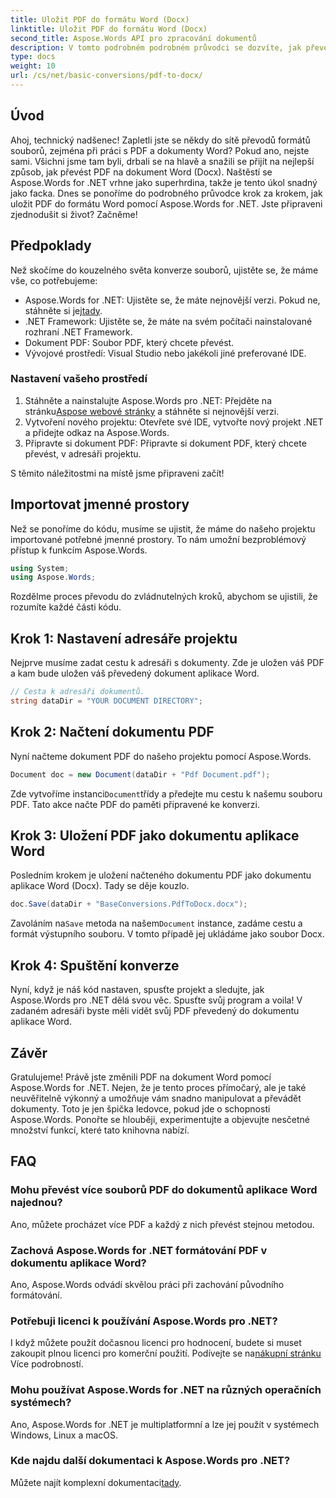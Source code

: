 ```yaml
---
title: Uložit PDF do formátu Word (Docx)
linktitle: Uložit PDF do formátu Word (Docx)
second_title: Aspose.Words API pro zpracování dokumentů
description: V tomto podrobném podrobném průvodci se dozvíte, jak převést PDF na dokument Word (Docx) pomocí Aspose.Words for .NET. Ideální pro vývojáře.
type: docs
weight: 10
url: /cs/net/basic-conversions/pdf-to-docx/
---
```

## Úvod

Ahoj, technický nadšenec! Zapletli jste se někdy do sítě převodů formátů souborů, zejména při práci s PDF a dokumenty Word? Pokud ano, nejste sami. Všichni jsme tam byli, drbali se na hlavě a snažili se přijít na nejlepší způsob, jak převést PDF na dokument Word (Docx). Naštěstí se Aspose.Words for .NET vrhne jako superhrdina, takže je tento úkol snadný jako facka. Dnes se ponoříme do podrobného průvodce krok za krokem, jak uložit PDF do formátu Word pomocí Aspose.Words for .NET. Jste připraveni zjednodušit si život? Začněme!

## Předpoklady

Než skočíme do kouzelného světa konverze souborů, ujistěte se, že máme vše, co potřebujeme:

-  Aspose.Words for .NET: Ujistěte se, že máte nejnovější verzi. Pokud ne, stáhněte si jej[tady](https://releases.aspose.com/words/net/).
- .NET Framework: Ujistěte se, že máte na svém počítači nainstalované rozhraní .NET Framework.
- Dokument PDF: Soubor PDF, který chcete převést.
- Vývojové prostředí: Visual Studio nebo jakékoli jiné preferované IDE.

### Nastavení vašeho prostředí

1.  Stáhněte a nainstalujte Aspose.Words pro .NET: Přejděte na stránku[Aspose webové stránky](https://releases.aspose.com/words/net/) a stáhněte si nejnovější verzi.
2. Vytvoření nového projektu: Otevřete své IDE, vytvořte nový projekt .NET a přidejte odkaz na Aspose.Words.
3. Připravte si dokument PDF: Připravte si dokument PDF, který chcete převést, v adresáři projektu.

S těmito náležitostmi na místě jsme připraveni začít!

## Importovat jmenné prostory

Než se ponoříme do kódu, musíme se ujistit, že máme do našeho projektu importované potřebné jmenné prostory. To nám umožní bezproblémový přístup k funkcím Aspose.Words.

```csharp
using System;
using Aspose.Words;
```

Rozdělme proces převodu do zvládnutelných kroků, abychom se ujistili, že rozumíte každé části kódu.

## Krok 1: Nastavení adresáře projektu

Nejprve musíme zadat cestu k adresáři s dokumenty. Zde je uložen váš PDF a kam bude uložen váš převedený dokument aplikace Word.

```csharp
// Cesta k adresáři dokumentů.
string dataDir = "YOUR DOCUMENT DIRECTORY";
```

## Krok 2: Načtení dokumentu PDF

Nyní načteme dokument PDF do našeho projektu pomocí Aspose.Words.

```csharp
Document doc = new Document(dataDir + "Pdf Document.pdf");
```

 Zde vytvoříme instanci`Document`třídy a předejte mu cestu k našemu souboru PDF. Tato akce načte PDF do paměti připravené ke konverzi.

## Krok 3: Uložení PDF jako dokumentu aplikace Word

Posledním krokem je uložení načteného dokumentu PDF jako dokumentu aplikace Word (Docx). Tady se děje kouzlo.

```csharp
doc.Save(dataDir + "BaseConversions.PdfToDocx.docx");
```

 Zavoláním na`Save` metoda na našem`Document` instance, zadáme cestu a formát výstupního souboru. V tomto případě jej ukládáme jako soubor Docx.

## Krok 4: Spuštění konverze

Nyní, když je náš kód nastaven, spusťte projekt a sledujte, jak Aspose.Words pro .NET dělá svou věc. Spusťte svůj program a voila! V zadaném adresáři byste měli vidět svůj PDF převedený do dokumentu aplikace Word.

## Závěr

Gratulujeme! Právě jste změnili PDF na dokument Word pomocí Aspose.Words for .NET. Nejen, že je tento proces přímočarý, ale je také neuvěřitelně výkonný a umožňuje vám snadno manipulovat a převádět dokumenty. Toto je jen špička ledovce, pokud jde o schopnosti Aspose.Words. Ponořte se hlouběji, experimentujte a objevujte nesčetné množství funkcí, které tato knihovna nabízí.

## FAQ

### Mohu převést více souborů PDF do dokumentů aplikace Word najednou?
Ano, můžete procházet více PDF a každý z nich převést stejnou metodou.

### Zachová Aspose.Words for .NET formátování PDF v dokumentu aplikace Word?
Ano, Aspose.Words odvádí skvělou práci při zachování původního formátování.

### Potřebuji licenci k používání Aspose.Words pro .NET?
 I když můžete použít dočasnou licenci pro hodnocení, budete si muset zakoupit plnou licenci pro komerční použití. Podívejte se na[nákupní stránku](https://purchase.aspose.com/buy) Více podrobností.

### Mohu používat Aspose.Words for .NET na různých operačních systémech?
Ano, Aspose.Words for .NET je multiplatformní a lze jej použít v systémech Windows, Linux a macOS.

### Kde najdu další dokumentaci k Aspose.Words pro .NET?
 Můžete najít komplexní dokumentaci[tady](https://reference.aspose.com/words/net/).